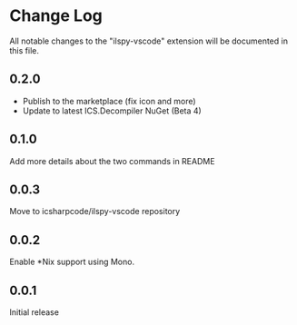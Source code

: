 # Change Log
All notable changes to the "ilspy-vscode" extension will be documented in this file.

## 0.2.0

* Publish to the marketplace (fix icon and more)
* Update to latest ICS.Decompiler NuGet (Beta 4)

## 0.1.0

Add more details about the two commands in README

## 0.0.3

Move to icsharpcode/ilspy-vscode repository

## 0.0.2

Enable *Nix support using Mono.

## 0.0.1

Initial release
